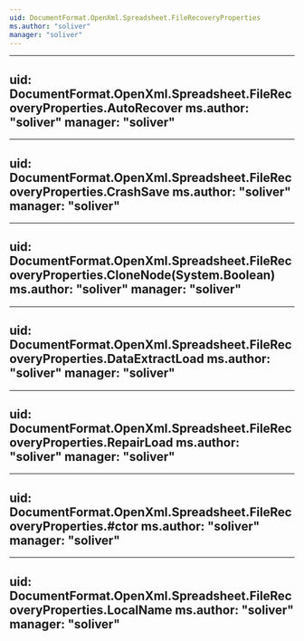 ```yaml
---
uid: DocumentFormat.OpenXml.Spreadsheet.FileRecoveryProperties
ms.author: "soliver"
manager: "soliver"
---
```


---
uid: DocumentFormat.OpenXml.Spreadsheet.FileRecoveryProperties.AutoRecover
ms.author: "soliver"
manager: "soliver"
---

---
uid: DocumentFormat.OpenXml.Spreadsheet.FileRecoveryProperties.CrashSave
ms.author: "soliver"
manager: "soliver"
---

---
uid: DocumentFormat.OpenXml.Spreadsheet.FileRecoveryProperties.CloneNode(System.Boolean)
ms.author: "soliver"
manager: "soliver"
---

---
uid: DocumentFormat.OpenXml.Spreadsheet.FileRecoveryProperties.DataExtractLoad
ms.author: "soliver"
manager: "soliver"
---

---
uid: DocumentFormat.OpenXml.Spreadsheet.FileRecoveryProperties.RepairLoad
ms.author: "soliver"
manager: "soliver"
---

---
uid: DocumentFormat.OpenXml.Spreadsheet.FileRecoveryProperties.#ctor
ms.author: "soliver"
manager: "soliver"
---

---
uid: DocumentFormat.OpenXml.Spreadsheet.FileRecoveryProperties.LocalName
ms.author: "soliver"
manager: "soliver"
---
